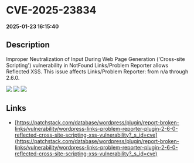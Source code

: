 # CVE-2025-23834

**2025-01-23 16:15:40**

## Description
Improper Neutralization of Input During Web Page Generation ('Cross-site Scripting') vulnerability in NotFound Links/Problem Reporter allows Reflected XSS. This issue affects Links/Problem Reporter: from n/a through 2.6.0.

![](https://img.shields.io/static/v1?label=Score&message=7.1&color=red)
![](https://img.shields.io/static/v1?label=Severity&message=HIGH&color=red)
![](https://img.shields.io/static/v1?label=CWE&message=XSS&color=green)

## Links
- [https://patchstack.com/database/wordpress/plugin/report-broken-links/vulnerability/wordpress-links-problem-reporter-plugin-2-6-0-reflected-cross-site-scripting-xss-vulnerability?_s_id=cve](https://patchstack.com/database/wordpress/plugin/report-broken-links/vulnerability/wordpress-links-problem-reporter-plugin-2-6-0-reflected-cross-site-scripting-xss-vulnerability?_s_id=cve)
